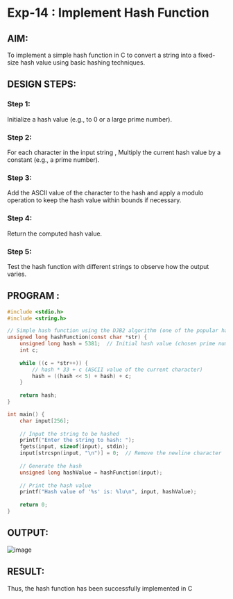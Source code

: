 # Exp-14 : Implement Hash Function

## AIM:
To implement a simple hash function in C to convert a string into a fixed-size hash value using basic hashing techniques.

## DESIGN STEPS:
### Step 1:
Initialize a hash value (e.g., to 0 or a large prime number).

### Step 2:
For each character in the input string , Multiply the current hash value by a constant (e.g., a prime number).

### Step 3:
Add the ASCII value of the character to the hash and apply a modulo operation to keep the hash value within bounds if necessary.

### Step 4:
Return the computed hash value.

### Step 5:
Test the hash function with different strings to observe how the output varies.

## PROGRAM :
```C
#include <stdio.h>
#include <string.h>

// Simple hash function using the DJB2 algorithm (one of the popular hash functions)
unsigned long hashFunction(const char *str) {
    unsigned long hash = 5381;  // Initial hash value (chosen prime number)
    int c;
    
    while ((c = *str++)) {
        // hash * 33 + c (ASCII value of the current character)
        hash = ((hash << 5) + hash) + c;
    }
    
    return hash;
}

int main() {
    char input[256];
    
    // Input the string to be hashed
    printf("Enter the string to hash: ");
    fgets(input, sizeof(input), stdin);
    input[strcspn(input, "\n")] = 0;  // Remove the newline character
    
    // Generate the hash
    unsigned long hashValue = hashFunction(input);
    
    // Print the hash value
    printf("Hash value of '%s' is: %lu\n", input, hashValue);
    
    return 0;
}


```
## OUTPUT:
![image](https://github.com/user-attachments/assets/4262ba54-9155-47ea-976e-013e6c88133f)


## RESULT:
Thus, the hash function has been successfully implemented in C
